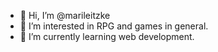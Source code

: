- 👋 Hi, I’m @marileitzke
- 👀 I’m interested in RPG and games in general.
- 🌱 I’m currently learning web development.


<!---
marileitzke/marileitzke is a ✨ special ✨ repository because its `README.md` (this file) appears on your GitHub profile.
You can click the Preview link to take a look at your changes.
--->
